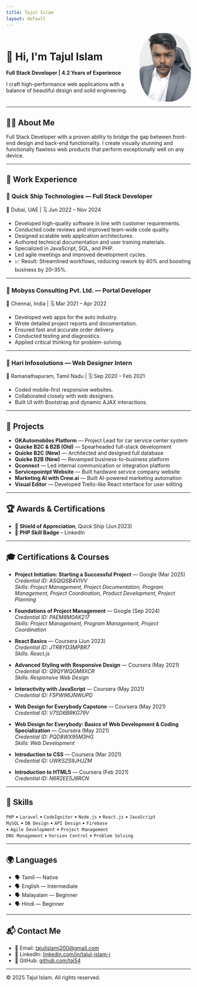 ```yaml
---
title: Tajul Islam
layout: default
---
```

<div style="display: flex; align-items: center; justify-content: space-between;">
  <div>
    <h1>👋 Hi, I'm Tajul Islam</h1>
    <p><strong>Full Stack Developer | 4.2 Years of Experience</strong></p>
    <p>I craft high-performance web applications with a balance of beautiful design and solid engineering.</p>
  </div>
  <img src="assets/images/profile.jpg" alt="Tajul Islam" width="140" style="border-radius: 40%; margin-left: 20px;" />
</div>

---

## 🧑‍💻 About Me

Full Stack Developer with a proven ability to bridge the gap between front-end design and back-end functionality. I create visually stunning and functionally flawless web products that perform exceptionally well on any device.

---

## 💼 Work Experience

### 🔹 Quick Ship Technologies — Full Stack Developer  
📍 Dubai, UAE | 🗓️ Jun 2022 – Nov 2024  
- Developed high-quality software in line with customer requirements.  
- Conducted code reviews and improved team-wide code quality.  
- Designed scalable web application architectures.  
- Authored technical documentation and user training materials.  
- Specialized in JavaScript, SQL, and PHP.  
- Led agile meetings and improved development cycles.  
- 📈 Result: Streamlined workflows, reducing rework by 40% and boosting business by 20–35%.

---

### 🔹 Mobyss Consulting Pvt. Ltd. — Portal Developer  
📍 Chennai, India | 🗓️ Mar 2021 – Apr 2022  
- Developed web apps for the auto industry.  
- Wrote detailed project reports and documentation.  
- Ensured fast and accurate order delivery.  
- Conducted testing and diagnostics.  
- Applied critical thinking for problem-solving.

---

### 🔹 Hari Infosolutions — Web Designer Intern  
📍 Ramanathapuram, Tamil Nadu | 🗓️ Sep 2020 – Feb 2021  
- Coded mobile-first responsive websites.  
- Collaborated closely with web designers.  
- Built UI with Bootstrap and dynamic AJAX interactions.

---

## 🌟 Projects

- **GKAutomobiles Platform** — Project Lead for car service center system  
- **Quicke B2C & B2B (Old)** — Spearheaded full-stack development  
- **Quicke B2C (New)** — Architected and designed full database  
- **Quicke B2B (New)** — Revamped business-to-business platform  
- **Qconnect** — Led internal communication or integration platform  
- **Servicepointpt Website** — Built hardware service company website  
- **Marketing AI with Crew.ai** — Built AI-powered marketing automation  
- **Visual Editor** — Developed Trello-like React interface for user editing

---

## 🏆 Awards & Certifications

- 🥇 **Shield of Appreciation**, Quick Ship (Jun 2023)  
- 🧩 **PHP Skill Badge** – LinkedIn
---
## 🎓 Certifications & Courses

- **Project Initiation: Starting a Successful Project** — Google (Mar 2025)  
  *Credential ID: ASQIQSB4VIVV*  
  *Skills: Project Management, Project Documentation, Program Management, Project Coordination, Product Development, Project Planning*

- **Foundations of Project Management** — Google (Sep 2024)  
  *Credential ID: PAEM8M0AK217*  
  *Skills: Project Management, Program Management, Project Coordination*

- **React Basics** — Coursera (Jun 2023)  
  *Credential ID: JTR8YD3MPBR7*  
  *Skills: React.js*

- **Advanced Styling with Responsive Design** — Coursera (May 2021)  
  *Credential ID: Q9QYWQGM8XCR*  
  *Skills: Responsive Web Design*

- **Interactivity with JavaScript** — Coursera (May 2021)  
  *Credential ID: F5PW96JNWUPD*

- **Web Design for Everybody Capstone** — Coursera (May 2021)  
  *Credential ID: V7SD6BRKG79V*

- **Web Design for Everybody: Basics of Web Development & Coding Specialization** — Coursera (May 2021)  
  *Credential ID: PQD8WX95M3HG*  
  *Skills: Web Development*

- **Introduction to CSS** — Coursera (Mar 2021)  
  *Credential ID: UWKS2S9JHJZM*

- **Introduction to HTML5** — Coursera (Feb 2021)  
  *Credential ID: N6R2EE5J8RCN*

---


## 🧠 Skills

`PHP` • `Laravel` • `CodeIgniter` • `Node.js` • `React.js` • `JavaScript`  
`MySQL` • `DB Design` • `API Design` • `Firebase`  
 • `Agile Development` • `Project Management`  
`DNS Management` • `Version Control` • `Problem Solving`

---

## 🌍 Languages

- 🗣️ Tamil — Native  
- 🗣️ English — Intermediate  
- 🗣️ Malayalam — Beginner  
- 🗣️ Hindi — Beginner  

---

## 📬 Contact Me

- 📧 Email: [tajulislamj200@gmail.com](mailto:tajulislamj200@gmail.com)  
- 🔗 LinkedIn: [linkedin.com/in/tajul-islam-j](https://www.linkedin.com/in/tajul-islam-j)  
- 🐙 GitHub: [github.com/taj54](https://github.com/taj54)

---

© 2025 Tajul Islam. All rights reserved.
